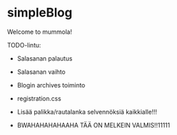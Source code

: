 simpleBlog
==========

Welcome to mummola!

TODO-lintu:
 
- Salasanan palautus

- Salasanan vaihto

- Blogin archives toiminto
 
- registration.css

- Lisää palikka/rautalanka selvennöksiä kaikkialle!!!

- BWAHAHAHAHAAHA TÄÄ ON MELKEIN VALMIS!!11111 








